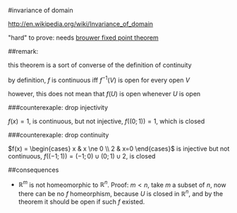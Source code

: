 #invariance of domain

<http://en.wikipedia.org/wiki/Invariance_of_domain>

"hard" to prove: needs [brouwer fixed point theorem](http://en.wikipedia.org/wiki/Brouwer_fixed_point_theorem)

##remark: 

this theorem is a sort of converse of the definition of continuity

by definition, $f$ is continuous iff $f^{-1}(V)$ is open for every open $V$

however, this does not mean that $f(U)$ is open whenever $U$ is open

###counterexaple: drop injectivity

$f(x)=1$, is continuous, but not injective, $f((0;1))={1}$, which is closed

###counterexaple: drop continuity

$f(x) = \begin{cases} x & x \ne 0 \\ 2 & x=0 \end{cases}$
is injective but not continuous, $f((-1;1))=(-1;0)\cup(0;1)\cup{2}$, is closed

##consequences

- $\mathbb{R}^m$ is not homeomorphic to $\mathbb{R}^n$. Proof: $m<n$, take $m$ a subset
of $n$, now there can be no $f$ homeorphism, because $U$ is closed in $\mathbb{R}^n$,
and by the theorem it should be open if such $f$ existed.
